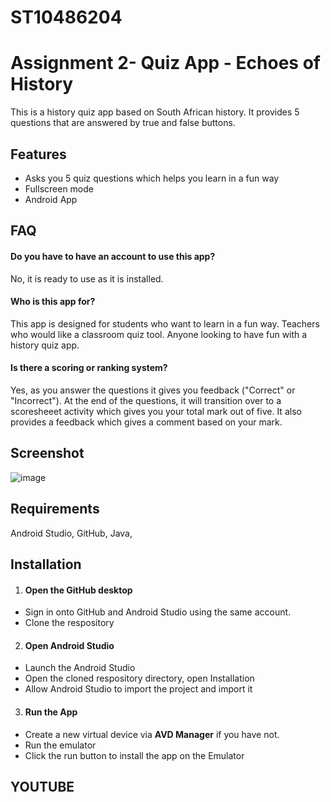 # ST10486204
# Assignment 2- Quiz App - Echoes of History

This is a history quiz app based on South African history. It provides 5 questions that are answered by true and false buttons. 

## Features

- Asks you 5 quiz questions which helps you learn in a fun way
- Fullscreen mode
- Android App

## FAQ

#### Do you have to have an account to use this app?
No, it is ready to use as it is installed.


#### Who is this app for?
This app is designed for students who want to learn in a fun way.
Teachers who would like a classroom quiz tool.
Anyone looking to have fun with a history quiz app.

#### Is there a scoring or ranking system?
Yes, as you answer the questions it gives you feedback ("Correct" or "Incorrect"). At the end of the questions, it will transition over to a scoresheeet activity which gives you your total mark out of five.
It also provides a feedback which gives a comment based on your mark.

## Screenshot

 ![image](https://github.com/user-attachments/assets/dc49b96f-f939-42d2-9161-31076ca07f32)



## Requirements

Android Studio, 
GitHub, 
Java, 

## Installation

1. #### Open the GitHub desktop

- Sign in onto GitHub and Android Studio using the same account.
- Clone the respository

2. #### Open Android Studio 

- Launch the Android Studio
- Open the cloned respository directory, open Installation
- Allow Android Studio to import the project and import it

3. #### Run the App

- Create a new virtual device via **AVD Manager** if you have not.
- Run the emulator
- Click the run button to install the app on the Emulator

## YOUTUBE


